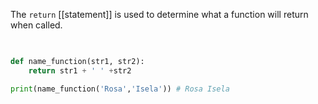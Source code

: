The `return` [[statement]] is used to determine what a function will return when called.

```python
  

def name_function(str1, str2):
	return str1 + ' ' +str2

print(name_function('Rosa','Isela')) # Rosa Isela
```
